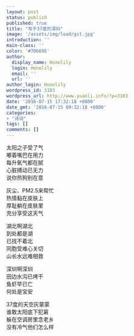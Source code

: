 ```yaml
---
layout: post
status: publish
published: true
title: "写于37度的深圳"
image: '/assets/img/load/git.jpg'
introduction: ''
main-class: ''
color: '#7D669E'
author:
  display_name: Honolily
  login: Honolily
  email: ''
  url: ''
author_login: Honolily
wordpress_id: 3183
wordpress_url: http://www.yuanli.info/?p=3183
date: '2016-07-15 17:32:18 +0800'
date_gmt: '2016-07-15 09:32:18 +0800'
categories:
- "诗词"
tags: []
comments: []
---
```

<p>太阳之子受了气<br />
嘟着嘴巴在用力<br />
每升氧气都在腻<br />
心脏搏动已无力<br />
说你热狗别在意</p>
<p>灰尘、PM2.5来帮忙<br />
热情黏在皮肤上<br />
厚耻躺在皮肤里<br />
充分享受这天气</p>
<p>湖北啊湖北<br />
到处都是湖<br />
已找不着北<br />
同胞受难心关切<br />
山长水远难相救</p>
<p>深圳啊深圳<br />
田边水沟已烤干<br />
鱼虾早已亡<br />
何处是宝安</p>
<p>37度的天空灰蒙蒙<br />
谁敢太阳底下犯窘<br />
躲在空调房里念老乡<br />
没有冷气他们怎么样</p>
